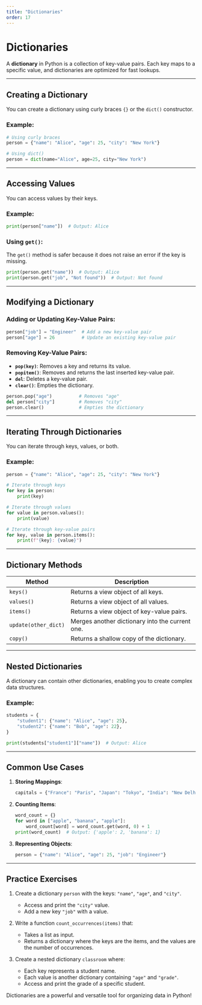 ```yaml
---
title: "Dictionaries"
order: 17
---
```


# Dictionaries

A **dictionary** in Python is a collection of key-value pairs. Each key maps to a specific value, and dictionaries are optimized for fast lookups.

---

## Creating a Dictionary

You can create a dictionary using curly braces `{}` or the `dict()` constructor.

### Example:
```python
# Using curly braces
person = {"name": "Alice", "age": 25, "city": "New York"}

# Using dict()
person = dict(name="Alice", age=25, city="New York")
```

---

## Accessing Values

You can access values by their keys.

### Example:
```python
print(person["name"])  # Output: Alice
```

### Using `get()`:
The `get()` method is safer because it does not raise an error if the key is missing.
```python
print(person.get("name"))  # Output: Alice
print(person.get("job", "Not found"))  # Output: Not found
```

---

## Modifying a Dictionary

### Adding or Updating Key-Value Pairs:
```python
person["job"] = "Engineer"  # Add a new key-value pair
person["age"] = 26          # Update an existing key-value pair
```

### Removing Key-Value Pairs:
- **`pop(key)`**: Removes a key and returns its value.
- **`popitem()`**: Removes and returns the last inserted key-value pair.
- **`del`**: Deletes a key-value pair.
- **`clear()`**: Empties the dictionary.

```python
person.pop("age")          # Removes "age"
del person["city"]         # Removes "city"
person.clear()             # Empties the dictionary
```

---

## Iterating Through Dictionaries

You can iterate through keys, values, or both.

### Example:
```python
person = {"name": "Alice", "age": 25, "city": "New York"}

# Iterate through keys
for key in person:
    print(key)

# Iterate through values
for value in person.values():
    print(value)

# Iterate through key-value pairs
for key, value in person.items():
    print(f"{key}: {value}")
```

---

## Dictionary Methods

| Method               | Description                                         |
|----------------------|-----------------------------------------------------|
| `keys()`             | Returns a view object of all keys.                  |
| `values()`           | Returns a view object of all values.                |
| `items()`            | Returns a view object of key-value pairs.           |
| `update(other_dict)` | Merges another dictionary into the current one.     |
| `copy()`             | Returns a shallow copy of the dictionary.           |

---

## Nested Dictionaries

A dictionary can contain other dictionaries, enabling you to create complex data structures.

### Example:
```python
students = {
    "student1": {"name": "Alice", "age": 25},
    "student2": {"name": "Bob", "age": 22},
}

print(students["student1"]["name"])  # Output: Alice
```

---

## Common Use Cases

1. **Storing Mappings**:
   ```python
   capitals = {"France": "Paris", "Japan": "Tokyo", "India": "New Delhi"}
   ```

2. **Counting Items**:
   ```python
   word_count = {}
   for word in ["apple", "banana", "apple"]:
       word_count[word] = word_count.get(word, 0) + 1
   print(word_count)  # Output: {'apple': 2, 'banana': 1}
   ```

3. **Representing Objects**:
   ```python
   person = {"name": "Alice", "age": 25, "job": "Engineer"}
   ```

---

## Practice Exercises

1. Create a dictionary `person` with the keys: `"name"`, `"age"`, and `"city"`. 
   - Access and print the `"city"` value.
   - Add a new key `"job"` with a value.

2. Write a function `count_occurrences(items)` that:
   - Takes a list as input.
   - Returns a dictionary where the keys are the items, and the values are the number of occurrences.

3. Create a nested dictionary `classroom` where:
   - Each key represents a student name.
   - Each value is another dictionary containing `"age"` and `"grade"`.
   - Access and print the grade of a specific student.

Dictionaries are a powerful and versatile tool for organizing data in Python!